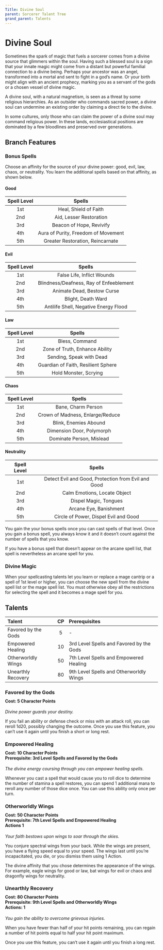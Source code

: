 ```yaml
---
Title: Divine Soul
parent: Sorcerer Talent Tree
grand_parent: Talents
---
```

 
# Divine Soul
Sometimes the spark of magic that fuels a sorcerer comes from a divine source that glimmers within the soul. Having such a blessed soul is a sign that your innate magic might come from a distant but powerful familial connection to a divine being. Perhaps your ancestor was an angel, transformed into a mortal and sent to fight in a god’s name. Or your birth might align with an ancient prophecy, marking you as a servant of the gods or a chosen vessel of divine magic.

A divine soul, with a natural magnetism, is seen as a threat by some religious hierarchies. As an outsider who commands sacred power, a divine soul can undermine an existing order by claiming a direct tie to the divine.

In some cultures, only those who can claim the power of a divine soul may command religious power. In these lands, ecclesiastical positions are dominated by a few bloodlines and preserved over generations.

## Branch Features

### Bonus Spells
Choose an affinity for the source of your divine power: good, evil, law, chaos, or neutrality. You learn the additional spells based on that affinity, as shown below.

#### Good

| Spell Level | Spells |
|:-----------:|:------:|
| 1st | Heal, Shield of Faith |
| 2nd | Aid, Lesser Restoration | 
| 3rd | Beacon of Hope, Revivify | 
| 4th | Aura of Purity, Freedom of Movement | 
| 5th | Greater Restoration, Reincarnate | 

#### Evil

| Spell Level | Spells |
|:-----------:|:------:|
| 1st | False Life, Inflict Wounds |
| 2nd | Blindness/Deafness, Ray of Enfeeblement | 
| 3rd | Animate Dead, Bestow Curse | 
| 4th | Blight, Death Ward | 
| 5th | Antilife Shell, Negative Energy Flood | 

#### Law

| Spell Level | Spells |
|:-----------:|:------:|
| 1st | Bless, Command |
| 2nd | Zone of Truth, Enhance Ability | 
| 3rd | Sending, Speak with Dead  | 
| 4th | Guardian of Faith, Resilient Sphere | 
| 5th | Hold Monster, Scrying | 

#### Chaos

| Spell Level | Spells |
|:-----------:|:------:|
| 1st | Bane, Charm Person |
| 2nd | Crown of Madness, Enlarge/Reduce | 
| 3rd | Blink, Enemies Abound | 
| 4th | Dimension Door, Polymorph | 
| 5th | Dominate Person, Mislead | 

#### Neutrality

| Spell Level | Spells |
|:-----------:|:------:|
| 1st | Detect Evil and Good, Protection from Evil and Good |
| 2nd | Calm Emotions, Locate Object | 
| 3rd | Dispel Magic, Tongues | 
| 4th | Arcane Eye, Banishment | 
| 5th | Circle of Power, Dispel Evil and Good | 

You gain the your bonus spells once you can cast spells of that level. Once you gain a bonus spell, you always know it and it doesn’t count against the number of spells that you know.
 
If you have a bonus spell that doesn’t appear on the arcane spell list, that spell is nevertheless an arcane spell for you.

### Divine Magic
When your spellcasting talents let you learn or replace a mage cantrip or a spell of 1st level or higher, you can choose the new spell from the divine spell list or the mage spell list. You must otherwise obey all the restrictions for selecting the spell and it becomes a mage spell for you.

## Talents
 
| Talent | CP | Prerequisites |
|:-------|:--:|:--------------|
| Favored by the Gods | 5  | - |  
| Empowered Healing   | 10 | 3rd Level Spells and Favored by the Gods |  
| Otherworldly Wings  | 50 | 7th Level Spells and Empowered Healing  |  
| Unearthly Recovery  | 80 | 9th Level Spells and Otherworldly Wings |  

###  Favored by the Gods

<div style="margin-top:-10px;"></div>
 
#### **Cost:** 5 Character Points
*Divine power guards your destiny.* 

If you fail an ability or defense check or miss with an attack roll, you can reroll 1d20, possibly changing the outcome. Once you use this feature, you can’t use it again until you finish a short or long rest.

###  Empowered Healing
 
<div style="margin-top:-10px;"></div>

#### **Cost:** 10 Character Points<br>**Prerequisite:** 3rd Level Spells and Favored by the Gods
*The divine energy coursing through you can empower healing spells.* 

Whenever you cast a spell that would cause you to roll dice to determine the number of stamina a spell restores, you can spend 1 additional mana to reroll any number of those dice once. You can use this ability only once per turn.

### Otherworldly Wings

<div style="margin-top:-10px;"></div>
 
#### **Cost:** 50 Character Points<br>**Prerequisite:** 7th Level Spells and Empowered Healing<br>**Actions** 1
*Your faith bestows upon wings to soar through the skies.*

You conjure spectral wings from your back. While the wings are present, you have a flying speed equal to your speed. The wings last until you’re incapacitated, you die, or you dismiss them using 1 Action.

The divine affinity that you chose determines the appearance of the wings. For example, eagle wings for good or law, bat wings for evil or chaos and dragonfly wings for neutrality.

### Unearthly Recovery
 
<div style="margin-top:-10px;"></div>
 
#### **Cost:** 80 Character Points<br>**Prerequisite:** 9th Level Spells and Otherworldly Wings<br>**Actions:** 1
*You gain the ability to overcome grievous injuries.* 

When you have fewer than half of your hit points remaining, you can regain a number of hit points equal to half your hit point maximum.

Once you use this feature, you can’t use it again until you finish a long rest.
